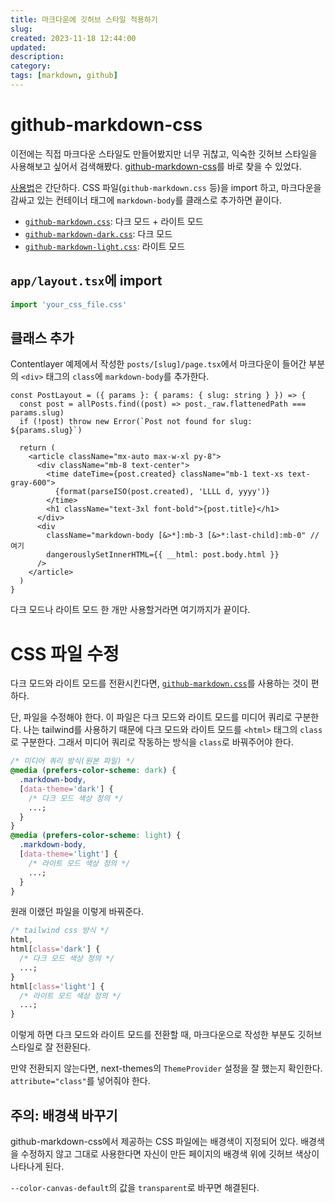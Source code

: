 ```yaml
---
title: 마크다운에 깃허브 스타일 적용하기
slug:
created: 2023-11-18 12:44:00
updated:
description:
category:
tags: [markdown, github]
---
```


# github-markdown-css

이전에는 직접 마크다운 스타일도 만들어봤지만 너무 귀찮고, 익숙한 깃허브 스타일을 사용해보고 싶어서 검색해봤다. [github-markdown-css][1]를 바로 찾을 수 있었다.

[사용법][2]은 간단하다. CSS 파일(`github-markdown.css` 등)을 import 하고, 마크다운을 감싸고 있는 컨테이너 태그에 `markdown-body`를 클래스로 추가하면 끝이다.

- [`github-markdown.css`][3]: 다크 모드 + 라이트 모드
- [`github-markdown-dark.css`][4]: 다크 모드
- [`github-markdown-light.css`][5]: 라이트 모드

## `app/layout.tsx`에 import

```ts
import 'your_css_file.css'
```

## 클래스 추가

Contentlayer 예제에서 작성한 `posts/[slug]/page.tsx`에서 마크다운이 들어간 부분의 `<div>` 태그의 `class`에 `markdown-body`를 추가한다.

```tsx
const PostLayout = ({ params }: { params: { slug: string } }) => {
  const post = allPosts.find((post) => post._raw.flattenedPath === params.slug)
  if (!post) throw new Error(`Post not found for slug: ${params.slug}`)

  return (
    <article className="mx-auto max-w-xl py-8">
      <div className="mb-8 text-center">
        <time dateTime={post.created} className="mb-1 text-xs text-gray-600">
          {format(parseISO(post.created), 'LLLL d, yyyy')}
        </time>
        <h1 className="text-3xl font-bold">{post.title}</h1>
      </div>
      <div
        className="markdown-body [&>*]:mb-3 [&>*:last-child]:mb-0" // 여기
        dangerouslySetInnerHTML={{ __html: post.body.html }}
      />
    </article>
  )
}
```

다크 모드나 라이트 모드 한 개만 사용할거라면 여기까지가 끝이다.

# CSS 파일 수정

다크 모드와 라이트 모드를 전환시킨다면, [`github-markdown.css`][3]를 사용하는 것이 편하다.

단, 파일을 수정해야 한다. 이 파일은 다크 모드와 라이트 모드를 미디어 쿼리로 구분한다. 나는 tailwind를 사용하기 때문에 다크 모드와 라이트 모드를 `<html>` 태그의 `class`로 구분한다. 그래서 미디어 쿼리로 작동하는 방식을 `class`로 바꿔주어야 한다.

```css
/* 미디어 쿼리 방식(원본 파일) */
@media (prefers-color-scheme: dark) {
  .markdown-body,
  [data-theme='dark'] {
    /* 다크 모드 색상 정의 */
    ...;
  }
}
@media (prefers-color-scheme: light) {
  .markdown-body,
  [data-theme='light'] {
    /* 라이트 모드 색상 정의 */
    ...;
  }
}
```

원래 이랬던 파일을 이렇게 바꿔준다.

```css
/* tailwind css 방식 */
html,
html[class='dark'] {
  /* 다크 모드 색상 정의 */
  ...;
}
html[class='light'] {
  /* 라이트 모드 색상 정의 */
  ...;
}
```

이렇게 하면 다크 모드와 라이트 모드를 전환할 때, 마크다운으로 작성한 부분도 깃허브 스타일로 잘 전환된다.

만약 전환되지 않는다면, next-themes의 `ThemeProvider` 설정을 잘 했는지 확인한다. `attribute="class"`를 넣어줘야 한다.

## 주의: 배경색 바꾸기

github-markdown-css에서 제공하는 CSS 파일에는 배경색이 지정되어 있다. 배경색을 수정하지 않고 그대로 사용한다면 자신이 만든 페이지의 배경색 위에 깃허브 색상이 나타나게 된다.

`--color-canvas-default`의 값을 `transparent`로 바꾸면 해결된다.

[1]: https://github.com/sindresorhus/github-markdown-css 'github-markdown-css'
[2]: https://github.com/sindresorhus/github-markdown-css#usage 'github-markdown-css Usage'
[3]: https://github.com/sindresorhus/github-markdown-css/blob/main/github-markdown.css 'github-markdown.css'
[4]: https://github.com/sindresorhus/github-markdown-css/blob/main/github-markdown-dark.css 'github-markdown-dark.css'
[5]: https://github.com/sindresorhus/github-markdown-css/blob/main/github-markdown-light.css 'github-markdown-light.css'
